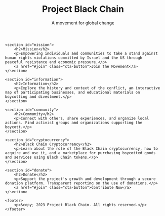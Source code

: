 <!DOCTYPE html>
<html lang="en">

<head>
    <meta charset="UTF-8">
    <meta name="viewport" content="width=device-width, initial-scale=1.0">
    <title>Project Black Chain</title>
    <link rel="stylesheet" href="styles.css">
</head>

<body>
    <header>
        <h1>Project Black Chain</h1>
        <p>A movement for global change</p>
    </header>

    <section id="mission">
        <h2>Mission</h2>
        <p>Empowering individuals and communities to take a stand against human rights violations committed by Israel and the US through peaceful resistance and economic pressure.</p>
        <a href="#join" class="cta-button">Join the Movement</a>
    </section>

    <section id="information">
        <h2>Information</h2>
        <p>Explore the history and context of the conflict, an interactive map of participating businesses, and educational materials on boycotting and divestment.</p>
    </section>

    <section id="community">
        <h2>Community</h2>
        <p>Connect with others, share experiences, and organize local actions. Find activist groups and organizations supporting the boycott.</p>
    </section>

    <section id="cryptocurrency">
        <h2>Black Chain Cryptocurrency</h2>
        <p>Learn about the role of the Black Chain cryptocurrency, how to acquire and use it, and a marketplace for purchasing boycotted goods and services using Black Chain tokens.</p>
    </section>

    <section id="donate">
        <h2>Donate</h2>
        <p>Support the project's growth and development through a secure donation platform. Transparent reporting on the use of donations.</p>
        <a href="#join" class="cta-button">Contribute Now</a>
    </section>

    <footer>
        <p>&copy; 2023 Project Black Chain. All rights reserved.</p>
    </footer>
</body>

</html>
